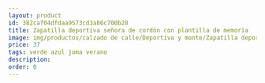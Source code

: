 ```yaml
---
layout: product
id: 382caf04dfdaa9573cd3a86c700b28
title: Zapatilla deportiva señora de cordón con plantilla de memoria
image: img/productos/calzado de calle/Deportiva y monte/Zapatilla deportiva señora de cordón con plantilla de memoria=37=verde azul joma verano.webp
price: 37
tags: verde azul joma verano
description: 
order: 0
---
```

